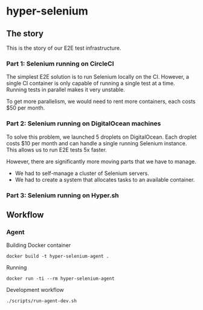 # hyper-selenium

## The story

This is the story of our E2E test infrastructure.

### Part 1: Selenium running on CircleCI

The simplest E2E solution is to run Selenium locally on the CI. However, a single CI container is only capable of running a single test at a time. Running tests in parallel makes it very unstable.

To get more parallelism, we would need to rent more containers, each costs $50 per month.

### Part 2: Selenium running on DigitalOcean machines

To solve this problem, we launched 5 droplets on DigitalOcean.
Each droplet costs $10 per month and can handle a single running Selenium instance. This allows us to run E2E tests 5x faster.

However, there are significantly more moving parts that we have to manage.

- We had to self-manage a cluster of Selenium servers.
- We had to create a system that allocates tasks to an available container.

### Part 3: Selenium running on Hyper.sh

## Workflow

### Agent

Building Docker container

```
docker build -t hyper-selenium-agent .
```

Running

```
docker run -ti --rm hyper-selenium-agent
```

Development workflow

```
./scripts/run-agent-dev.sh
```